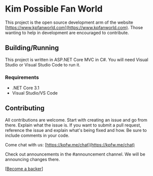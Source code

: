 # Kim Possible Fan World

This project is the open source development arm of the website [https://www.kpfanworld.com](https://www.kpfanworld.com). Those wanting to help in development are encouraged to contribute.

## Building/Running

This project is written in ASP.NET Core MVC in C#. You will need Visual Studio or Visual Studio Code to run it.

### Requirements

* .NET Core 3.1
* Visual Studio/VS Code

## Contributing

All contributions are welcome. Start with creating an issue and go from there. Explain what the issue is. If you want to submit a pull request, reference the issue and explain what's being fixed and how. Be sure to include comments in your code.

Come chat with us: [https://kpfw.me/chat](https://kpfw.me/chat)

Check out announcements in the #announcement channel. We will be announcing changes there.

[[Become a backer](https://opencollective.com/kp-fan-world)]
